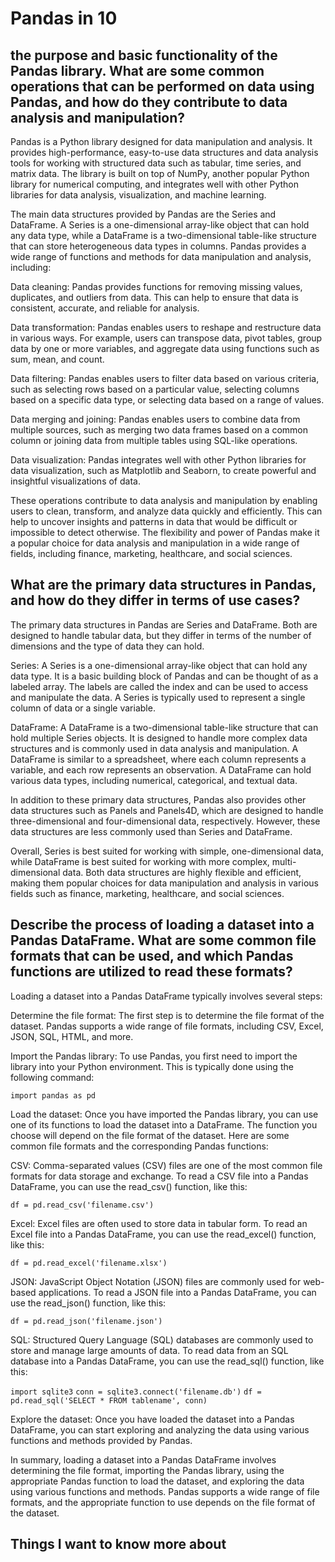 # Pandas in 10

## the purpose and basic functionality of the Pandas library. What are some common operations that can be performed on data using Pandas, and how do they contribute to data analysis and manipulation?

Pandas is a Python library designed for data manipulation and analysis. It provides high-performance, easy-to-use data structures and data analysis tools for working with structured data such as tabular, time series, and matrix data. The library is built on top of NumPy, another popular Python library for numerical computing, and integrates well with other Python libraries for data analysis, visualization, and machine learning.

The main data structures provided by Pandas are the Series and DataFrame. A Series is a one-dimensional array-like object that can hold any data type, while a DataFrame is a two-dimensional table-like structure that can store heterogeneous data types in columns. Pandas provides a wide range of functions and methods for data manipulation and analysis, including:

Data cleaning: Pandas provides functions for removing missing values, duplicates, and outliers from data. This can help to ensure that data is consistent, accurate, and reliable for analysis.

Data transformation: Pandas enables users to reshape and restructure data in various ways. For example, users can transpose data, pivot tables, group data by one or more variables, and aggregate data using functions such as sum, mean, and count.

Data filtering: Pandas enables users to filter data based on various criteria, such as selecting rows based on a particular value, selecting columns based on a specific data type, or selecting data based on a range of values.

Data merging and joining: Pandas enables users to combine data from multiple sources, such as merging two data frames based on a common column or joining data from multiple tables using SQL-like operations.

Data visualization: Pandas integrates well with other Python libraries for data visualization, such as Matplotlib and Seaborn, to create powerful and insightful visualizations of data.

These operations contribute to data analysis and manipulation by enabling users to clean, transform, and analyze data quickly and efficiently. This can help to uncover insights and patterns in data that would be difficult or impossible to detect otherwise. The flexibility and power of Pandas make it a popular choice for data analysis and manipulation in a wide range of fields, including finance, marketing, healthcare, and social sciences.


## What are the primary data structures in Pandas, and how do they differ in terms of use cases?

The primary data structures in Pandas are Series and DataFrame. Both are designed to handle tabular data, but they differ in terms of the number of dimensions and the type of data they can hold.

Series: A Series is a one-dimensional array-like object that can hold any data type. It is a basic building block of Pandas and can be thought of as a labeled array. The labels are called the index and can be used to access and manipulate the data. A Series is typically used to represent a single column of data or a single variable.

DataFrame: A DataFrame is a two-dimensional table-like structure that can hold multiple Series objects. It is designed to handle more complex data structures and is commonly used in data analysis and manipulation. A DataFrame is similar to a spreadsheet, where each column represents a variable, and each row represents an observation. A DataFrame can hold various data types, including numerical, categorical, and textual data.

In addition to these primary data structures, Pandas also provides other data structures such as Panels and Panels4D, which are designed to handle three-dimensional and four-dimensional data, respectively. However, these data structures are less commonly used than Series and DataFrame.

Overall, Series is best suited for working with simple, one-dimensional data, while DataFrame is best suited for working with more complex, multi-dimensional data. Both data structures are highly flexible and efficient, making them popular choices for data manipulation and analysis in various fields such as finance, marketing, healthcare, and social sciences.


## Describe the process of loading a dataset into a Pandas DataFrame. What are some common file formats that can be used, and which Pandas functions are utilized to read these formats?

Loading a dataset into a Pandas DataFrame typically involves several steps:

Determine the file format: The first step is to determine the file format of the dataset. Pandas supports a wide range of file formats, including CSV, Excel, JSON, SQL, HTML, and more.

Import the Pandas library: To use Pandas, you first need to import the library into your Python environment. This is typically done using the following command:

`import pandas as pd`

Load the dataset: Once you have imported the Pandas library, you can use one of its functions to load the dataset into a DataFrame. The function you choose will depend on the file format of the dataset. Here are some common file formats and the corresponding Pandas functions:

CSV: Comma-separated values (CSV) files are one of the most common file formats for data storage and exchange. To read a CSV file into a Pandas DataFrame, you can use the read_csv() function, like this:

`df = pd.read_csv('filename.csv')`

Excel: Excel files are often used to store data in tabular form. To read an Excel file into a Pandas DataFrame, you can use the read_excel() function, like this:

`df = pd.read_excel('filename.xlsx')`

JSON: JavaScript Object Notation (JSON) files are commonly used for web-based applications. To read a JSON file into a Pandas DataFrame, you can use the read_json() function, like this:

`df = pd.read_json('filename.json')`

SQL: Structured Query Language (SQL) databases are commonly used to store and manage large amounts of data. To read data from an SQL database into a Pandas DataFrame, you can use the read_sql() function, like this:

`import sqlite3`
`conn = sqlite3.connect('filename.db')`
`df = pd.read_sql('SELECT * FROM tablename', conn)`

Explore the dataset: Once you have loaded the dataset into a Pandas DataFrame, you can start exploring and analyzing the data using various functions and methods provided by Pandas.

In summary, loading a dataset into a Pandas DataFrame involves determining the file format, importing the Pandas library, using the appropriate Pandas function to load the dataset, and exploring the data using various functions and methods. Pandas supports a wide range of file formats, and the appropriate function to use depends on the file format of the dataset.


## Things I want to know more about


